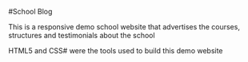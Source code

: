 #School Blog 

This is a responsive demo school website that advertises the courses, structures and testimonials about the school 

HTML5 and CSS# were the tools used to build this demo website
